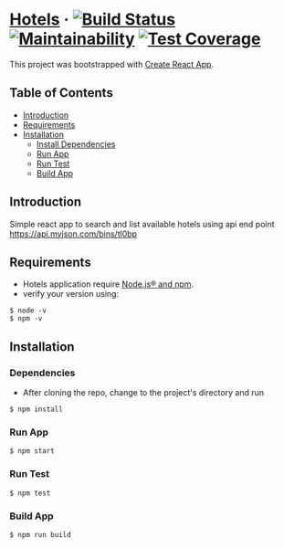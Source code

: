 # [Hotels](https://mhesham90.github.io/hotels/) &middot; [![Build Status](https://travis-ci.org/mhesham90/hotels.svg?branch=master)](https://travis-ci.org/mhesham90/hotels) [![Maintainability](https://api.codeclimate.com/v1/badges/419d796a8f40a9c5f3aa/maintainability)](https://codeclimate.com/github/mhesham90/hotels/maintainability) [![Test Coverage](https://api.codeclimate.com/v1/badges/419d796a8f40a9c5f3aa/test_coverage)](https://codeclimate.com/github/mhesham90/hotels/test_coverage)


This project was bootstrapped with [Create React App](https://github.com/facebookincubator/create-react-app).


## Table of Contents

- [Introduction](#introduction)
- [Requirements](#requirements)
- [Installation](#installation)
  - [Install Dependencies](##dependencies)
  - [Run App](##run-app)
  - [Run Test](##run-test)
  - [Build App](##build-app)

## Introduction

Simple react app to search and list available hotels using api end point https://api.myjson.com/bins/tl0bp

## Requirements

* Hotels application require [Node.js® and npm](https://nodejs.org/en/download/).
* verify your version using:
```
$ node -v
$ npm -v
```

## Installation

### Dependencies
* After cloning the repo, change to the project's directory and run 
```
$ npm install
```
### Run App
```
$ npm start
```
### Run Test
```
$ npm test
```
### Build App
```
$ npm run build
```
